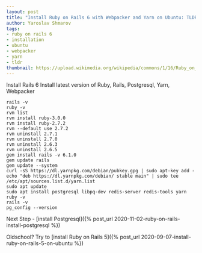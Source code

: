 ```yaml
---
layout: post
title: "Install Ruby on Rails 6 with Webpacker and Yarn on Ubuntu: TLDR"
author: Yaroslav Shmarov
tags: 
- ruby on rails 6
- installation
- ubuntu
- webpacker
- yarn
- tldr
thumbnail: https://upload.wikimedia.org/wikipedia/commons/1/16/Ruby_on_Rails-logo.png
---
```


Install Rails 6
Install latest version of Ruby, Rails, Postgresql, Yarn, Webpacker

```
rails -v
ruby -v
rvm list
rvm install ruby-3.0.0
rvm install ruby-2.7.2
rvm --default use 2.7.2
rvm uninstall 2.7.1
rvm uninstall 2.7.0
rvm uninstall 2.6.3
rvm uninstall 2.6.5
gem install rails -v 6.1.0
gem update rails
gem update --system
curl -sS https://dl.yarnpkg.com/debian/pubkey.gpg | sudo apt-key add -
echo "deb https://dl.yarnpkg.com/debian/ stable main" | sudo tee /etc/apt/sources.list.d/yarn.list
sudo apt update
sudo apt install postgresql libpq-dev redis-server redis-tools yarn
ruby -v
rails -v
pg_config --version
```

Next Step - 
[install Postgresql]({% post_url 2020-11-02-ruby-on-rails-install-postgresql %})

Oldschool? Try to [install Ruby on Rails 5]({% post_url 2020-09-07-install-ruby-on-rails-5-on-ubuntu %})

